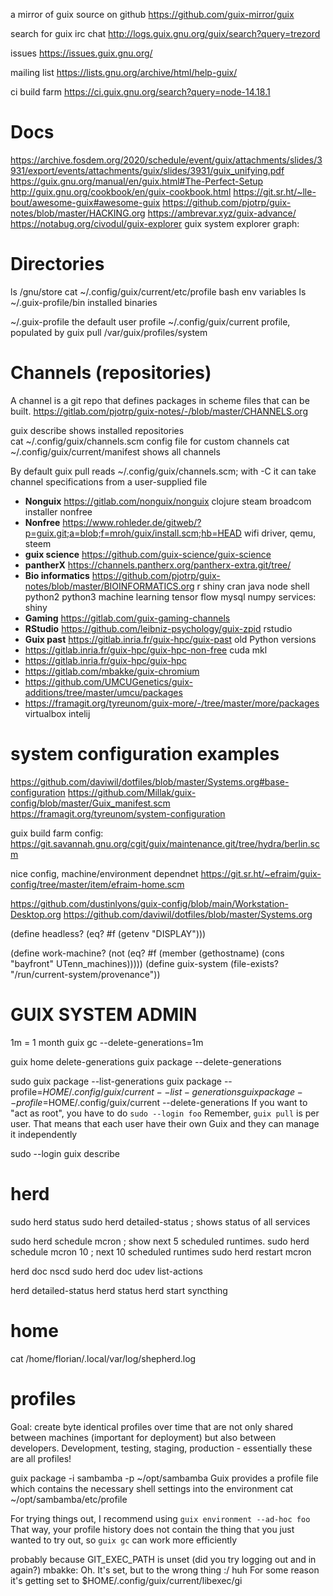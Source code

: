 
a mirror of guix source on github
https://github.com/guix-mirror/guix

search for guix irc chat
http://logs.guix.gnu.org/guix/search?query=trezord

issues
https://issues.guix.gnu.org/

mailing list
https://lists.gnu.org/archive/html/help-guix/

ci build farm
https://ci.guix.gnu.org/search?query=node-14.18.1

# Docs
https://archive.fosdem.org/2020/schedule/event/guix/attachments/slides/3931/export/events/attachments/guix/slides/3931/guix_unifying.pdf
https://guix.gnu.org/manual/en/guix.html#The-Perfect-Setup
http://guix.gnu.org/cookbook/en/guix-cookbook.html
https://git.sr.ht/~lle-bout/awesome-guix#awesome-guix
https://github.com/pjotrp/guix-notes/blob/master/HACKING.org
https://ambrevar.xyz/guix-advance/
https://notabug.org/civodul/guix-explorer guix system explorer graph:

# Directories
ls /gnu/store
cat  ~/.config/guix/current/etc/profile       bash env variables
ls  ~/.guix-profile/bin                              installed binaries

~/.guix-profile                    the default user profile
~/.config/guix/current         profile, populated by guix pull
/var/guix/profiles/system

# Channels (repositories)

A channel is a git repo that defines packages in scheme files that can be built.
https://gitlab.com/pjotrp/guix-notes/-/blob/master/CHANNELS.org

guix describe                shows installed repositories  
cat  ~/.config/guix/channels.scm             config file for custom channels
cat  ~/.config/guix/current/manifest         shows all channels

By default guix pull
reads ~/.config/guix/channels.scm; with -C it can take channel specifications from a user-supplied file 

- **Nonguix** https://gitlab.com/nonguix/nonguix clojure steam broadcom installer nonfree 
- **Nonfree**  https://www.rohleder.de/gitweb/?p=guix.git;a=blob;f=mroh/guix/install.scm;hb=HEAD wifi driver, qemu, steem
- **guix science** https://github.com/guix-science/guix-science
- **pantherX** https://channels.pantherx.org/pantherx-extra.git/tree/
- **Bio informatics** https://github.com/pjotrp/guix-notes/blob/master/BIOINFORMATICS.org r shiny cran java node shell python2 python3 machine learning tensor flow mysql numpy services: shiny
- **Gaming** https://gitlab.com/guix-gaming-channels
- **RStudio** https://github.com/leibniz-psychology/guix-zpid rstudio
- **Guix past** https://gitlab.inria.fr/guix-hpc/guix-past old Python versions
- https://gitlab.inria.fr/guix-hpc/guix-hpc-non-free cuda mkl 
- https://gitlab.inria.fr/guix-hpc/guix-hpc
- https://gitlab.com/mbakke/guix-chromium
- https://github.com/UMCUGenetics/guix-additions/tree/master/umcu/packages
- https://framagit.org/tyreunom/guix-more/-/tree/master/more/packages virtualbox intelij

# system configuration examples

https://github.com/daviwil/dotfiles/blob/master/Systems.org#base-configuration
https://github.com/Millak/guix-config/blob/master/Guix_manifest.scm
https://framagit.org/tyreunom/system-configuration

guix build farm config:
https://git.savannah.gnu.org/cgit/guix/maintenance.git/tree/hydra/berlin.scm

nice config, machine/environment dependnet
https://git.sr.ht/~efraim/guix-config/tree/master/item/efraim-home.scm 

https://github.com/dustinlyons/guix-config/blob/main/Workstation-Desktop.org
https://github.com/daviwil/dotfiles/blob/master/Systems.org


(define headless?
  (eq? #f (getenv "DISPLAY")))

  (define work-machine?
  (not (eq? #f (member (gethostname)
                       (cons "bayfront"
                             UTenn_machines)))))
(define guix-system
  (file-exists? "/run/current-system/provenance"))

# GUIX SYSTEM ADMIN

1m = 1 month
guix gc --delete-generations=1m

guix home delete-generations
guix package --delete-generations

sudo guix package --list-generations
guix package --profile=$HOME/.config/guix/current --list-generations
guix package --profile=$HOME/.config/guix/current --delete-generations
If you want to "act as root", you have to do `sudo --login foo`
Remember, `guix pull` is per user. That means that each user have their own Guix and they can manage it independently

sudo --login guix describe


# herd

sudo herd status
sudo herd detailed-status                 ; shows status of all services

sudo herd schedule mcron                  ; show next 5 scheduled runtimes.
sudo herd schedule mcron 10               ; next 10 scheduled runtimes
sudo herd restart mcron

herd doc nscd
sudo herd doc udev list-actions

herd detailed-status
herd status
herd start syncthing

# home

cat /home/florian/.local/var/log/shepherd.log



# profiles

Goal: create byte identical profiles over time that are not only shared between machines (important for deployment) but also between developers. 
Development, testing, staging, production - essentially these are all profiles!

guix package -i sambamba -p ~/opt/sambamba
Guix provides a profile file which contains the necessary shell settings into the environment
cat ~/opt/sambamba/etc/profile


For trying things out, I recommend using `guix environment --ad-hoc foo`
That way, your profile history does not contain the thing that you just wanted to try out, so `guix gc` can work more efficiently


 probably because GIT_EXEC_PATH is unset (did you try logging out and in again?)
<xelxebar>	mbakke: Oh. It's set, but to the wrong thing :/
<mbakke>	huh
<xelxebar>	For some reason it's getting set to $HOME/.config/guix/current/libexec/gi
